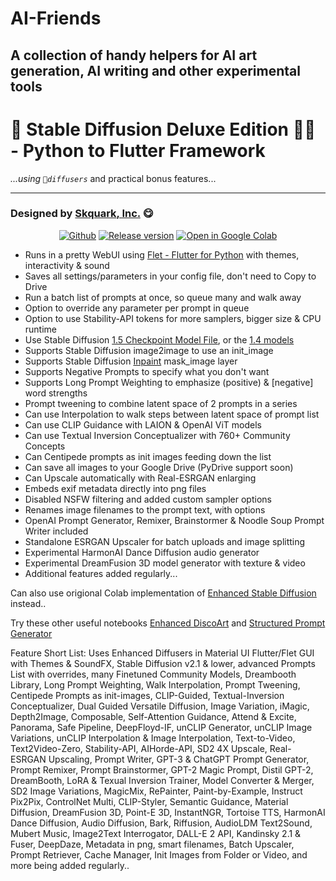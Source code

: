 # AI-Friends
A collection of handy helpers for AI art generation, AI writing and other experimental tools
---
# 🎨 **Stable Diffusion Deluxe Edition** 👨‍🎨️ - Python to Flutter Framework

*...using `🧨diffusers`* and practical bonus features...



---
### Designed by [**Skquark**, Inc.](https://www.Skquark.com) 😋
<p align=center>
<a href="https://github.com/Skquark/AI-Friends/blob/main/Stable_Diffusion_Deluxe.ipynb"><img src="https://badgen.net/badge/icon/github?icon=github&label" alt="Github"></a> <a href="https://github.com/Skquark/AI-Friends"><img src="https://badgen.net/github/release/Skquark/AI-Friends/stable" alt="Release version"></a>
<a href="https://colab.research.google.com/github/Skquark/AI-Friends/blob/main/Stable_Diffusion_Deluxe.ipynb"><img src="https://img.shields.io/badge/Open-in%20Colab-brightgreen?logo=google-colab&style=flat-square" alt="Open in Google Colab"/></a>
</p>

*   Runs in a pretty WebUI using [Flet - Flutter for Python](https://flet.dev) with themes, interactivity & sound
*   Saves all settings/parameters in your config file, don't need to Copy to Drive
*   Run a batch list of prompts at once, so queue many and walk away
*   Option to override any parameter per prompt in queue
*   Option to use Stability-API tokens for more samplers, bigger size & CPU runtime
*   Use Stable Diffusion [1.5 Checkpoint Model File](https://huggingface.co/runwayml/stable-diffusion-v1-5), or the [1.4 models](https://huggingface.co/CompVis/stable-diffusion-v1-4)
*   Supports Stable Diffusion image2image to use an init_image
*   Supports Stable Diffusion [Inpaint](https://huggingface.co/runwayml/stable-diffusion-inpainting) mask_image layer
*   Supports Negative Prompts to specify what you don't want
*   Supports Long Prompt Weighting to emphasize (positive) & [negative] word strengths
*   Prompt tweening to combine latent space of 2 prompts in a series
*   Can use Interpolation to walk steps between latent space of prompt list
*   Can use CLIP Guidance with LAION & OpenAI ViT models
*   Can use Textual Inversion Conceptualizer with 760+ Community Concepts
*   Can Centipede prompts as init images feeding down the list
*   Can save all images to your Google Drive (PyDrive support soon)
*   Can Upscale automatically with Real-ESRGAN enlarging
*   Embeds exif metadata directly into png files
*   Disabled NSFW filtering and added custom sampler options
*   Renames image filenames to the prompt text, with options
*   OpenAI Prompt Generator, Remixer, Brainstormer & Noodle Soup Prompt Writer included
*   Standalone ESRGAN Upscaler for batch uploads and image splitting
*   Experimental HarmonAI Dance Diffusion audio generator
*   Experimental DreamFusion 3D model generator with texture & video
*   Additional features added regularly...

Can also use origional Colab implementation of [Enhanced Stable Diffusion](https://colab.research.google.com/github/Skquark/structured-prompt-generator/blob/main/Enhanced_Stable_Diffusion_with_diffusers.ipynb) instead..

Try these other useful notebooks [Enhanced DiscoArt](https://colab.research.google.com/github/Skquark/structured-prompt-generator/blob/main/DiscoArt_%5B_w_Batch_Prompts_%26_GPT_3_Generator%5D.ipynb) and [Structured Prompt Generator](https://colab.research.google.com/github/Skquark/structured-prompt-generator/blob/main/Structured_Prompt_Generator.ipynb)

Feature Short List: Uses Enhanced Diffusers in Material UI Flutter/Flet GUI with Themes & SoundFX, Stable Diffusion v2.1 & lower, advanced Prompts List with overrides, many Finetuned Community Models, Dreambooth Library, Long Prompt Weighting, Walk Interpolation, Prompt Tweening, Centipede Prompts as init-images, CLIP-Guided, Textual-Inversion Conceptualizer, Dual Guided Versatile Diffusion, Image Variation, iMagic, Depth2Image, Composable, Self-Attention Guidance, Attend & Excite, Panorama, Safe Pipeline, DeepFloyd-IF, unCLIP Generator, unCLIP Image Variations, unCLIP Interpolation & Image Interpolation, Text-to-Video, Text2Video-Zero, Stability-API, AIHorde-API, SD2 4X Upscale, Real-ESRGAN Upscaling, Prompt Writer, GPT-3 & ChatGPT Prompt Generator, Prompt Remixer, Prompt Brainstormer, GPT-2 Magic Prompt, Distil GPT-2, DreamBooth, LoRA & Texual Inversion Trainer, Model Converter & Merger, SD2 Image Variations, MagicMix, RePainter, Paint-by-Example, Instruct Pix2Pix, ControlNet Multi, CLIP-Styler, Semantic Guidance, Material Diffusion, DreamFusion 3D, Point-E 3D, InstantNGR, Tortoise TTS, HarmonAI Dance Diffusion, Audio Diffusion, Bark, Riffusion, AudioLDM Text2Sound, Mubert Music, Image2Text Interrogator, DALL-E 2 API, Kandinsky 2.1 & Fuser, DeepDaze, Metadata in png, smart filenames, Batch Upscaler, Prompt Retriever, Cache Manager, Init Images from Folder or Video, and more being added regularly..